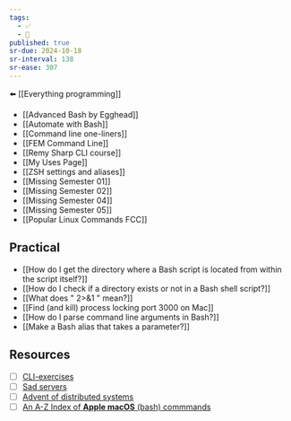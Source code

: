 ```yaml
---
tags:
  - ✅
  - 🧭
published: true
sr-due: 2024-10-18
sr-interval: 138
sr-ease: 307
---
```


⬅️ [[Everything programming]]

- [[Advanced Bash by Egghead]]
- [[Automate with Bash]]
- [[Command line one-liners]]
- [[FEM Command Line]]
- [[Remy Sharp CLI course]]
- [[My Uses Page]]
- [[ZSH settings and aliases]]
- [[Missing Semester 01]]
- [[Missing Semester 02]]
- [[Missing Semester 04]]
- [[Missing Semester 05]]
- [[Popular Linux Commands FCC]]

## Practical
- [[How do I get the directory where a Bash script is located from within the script itself?]]
- [[How do I check if a directory exists or not in a Bash shell script?]]
- [[What does " 2>&1 " mean?]]
- [[Find (and kill) process locking port 3000 on Mac]]
- [[How do I parse command line arguments in Bash?]]
- [[Make a Bash alias that takes a parameter?]]

## Resources
- [ ] [CLI-exercises](https://github.com/learnbyexample/TUI-apps/tree/main/CLI-Exercises)
- [ ] [Sad servers](https://sadservers.com/scenarios)
- [ ] [Advent of distributed systems](https://aods.cryingpotato.com/)
- [ ] [An A-Z Index of **Apple macOS** (bash) commmands](https://ss64.com/mac/)